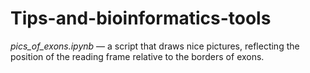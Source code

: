 # Tips-and-bioinformatics-tools

*pics_of_exons.ipynb* — a script that draws nice pictures, reflecting the position of the reading frame relative to the borders of exons. 
